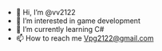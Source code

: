- 👋 Hi, I’m @vv2122
- 👀 I’m interested in game development 
- 🌱 I’m currently learning C#
- 📫 How to reach me Vpg2122@gmail.com

<!---
vv2122/vv2122 is a ✨ special ✨ repository because its `README.md` (this file) appears on your GitHub profile.
You can click the Preview link to take a look at your changes.
--->
